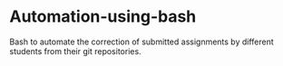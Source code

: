 # Automation-using-bash
Bash to automate the correction of submitted assignments by different students from their git repositories.
